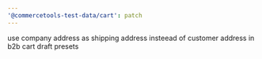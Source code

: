 ```yaml
---
'@commercetools-test-data/cart': patch
---
```


use company address as shipping address insteead of customer address in b2b cart draft presets
